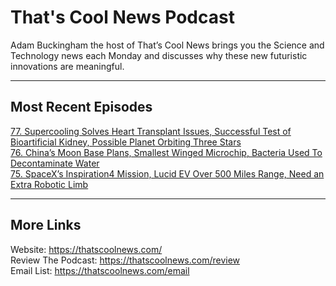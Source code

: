 # That's Cool News Podcast
Adam Buckingham the host of That’s Cool News brings you the Science and Technology news each Monday and discusses why these new futuristic innovations are meaningful. 

---

## Most Recent Episodes
[77. Supercooling Solves Heart Transplant Issues, Successful Test of Bioartificial Kidney, Possible Planet Orbiting Three Stars](https://pod.link/thatscoolnews/episode/797761cd5da64d22dceac6dee1b91777) \
[76. China’s Moon Base Plans, Smallest Winged Microchip, Bacteria Used To Decontaminate Water](https://pod.link/thatscoolnews/episode/f351a1dd1343d2e08eb2dcb225c7887e) \
[75. SpaceX’s Inspiration4 Mission, Lucid EV Over 500 Miles Range, Need an Extra Robotic Limb](https://pod.link/thatscoolnews/episode/28300cdb8a694ae9b65f827f31033dc8) 

---
## More Links
Website: https://thatscoolnews.com/ \
Review The Podcast: https://thatscoolnews.com/review \
Email List: https://thatscoolnews.com/email 
